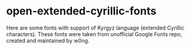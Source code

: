 # open-extended-cyrillic-fonts
Here are some fonts with support of Kyrgyz language (extended Cyrillic characters). These fonts were taken from unofficial Google Fonts repo, created and maintained by w0ng.
